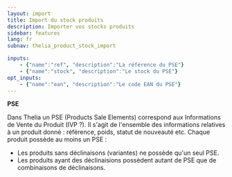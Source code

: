 ```yaml
---
layout: import
title: Import du stock produits
description: Importer vos stocks produits
sidebar: features
lang: fr
subnav: thelia_product_stock_import

inputs:
    - {"name":"ref", "description":"La référence du PSE"}
    - {"name":"stock", "description":"Le stock du PSE"}
opt_inputs:
    - {"name":"ean", "description":"Le code EAN du PSE"}
---
```


**PSE**

Dans Thelia un PSE (Products Sale Elements) correspond aux Informations de Vente du Produit (IVP ?). Il s'agit de l'ensemble des informations relatives à un produit donné : référence, poids, statut de nouveauté etc.
Chaque produit possède au moins un PSE :
- Les produits sans déclinaisons (variantes) ne possède qu'un seul PSE.
- Les produits ayant des déclinaisions possèdent autant de PSE que de combinaisons de déclinaisons.